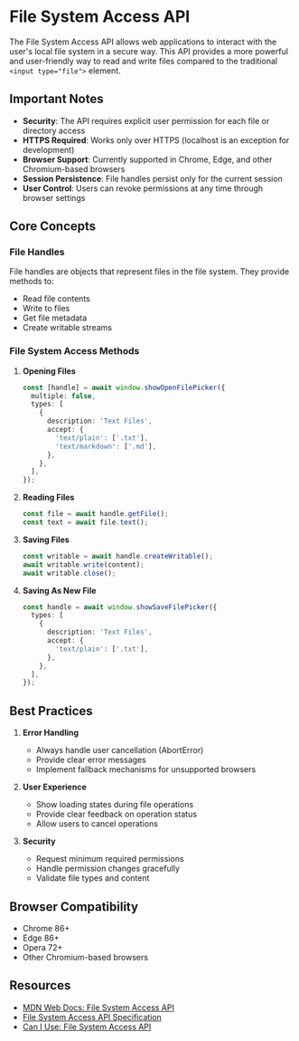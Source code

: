 # File System Access API

The File System Access API allows web applications to interact with the user's local file system in a secure way. This API provides a more powerful and user-friendly way to read and write files compared to the traditional `<input type="file">` element.

## Important Notes

- **Security**: The API requires explicit user permission for each file or directory access
- **HTTPS Required**: Works only over HTTPS (localhost is an exception for development)
- **Browser Support**: Currently supported in Chrome, Edge, and other Chromium-based browsers
- **Session Persistence**: File handles persist only for the current session
- **User Control**: Users can revoke permissions at any time through browser settings

## Core Concepts

### File Handles

File handles are objects that represent files in the file system. They provide methods to:
- Read file contents
- Write to files
- Get file metadata
- Create writable streams

### File System Access Methods

1. **Opening Files**
   ```typescript
   const [handle] = await window.showOpenFilePicker({
     multiple: false,
     types: [
       {
         description: 'Text Files',
         accept: {
           'text/plain': ['.txt'],
           'text/markdown': ['.md'],
         },
       },
     ],
   });
   ```

2. **Reading Files**
   ```typescript
   const file = await handle.getFile();
   const text = await file.text();
   ```

3. **Saving Files**
   ```typescript
   const writable = await handle.createWritable();
   await writable.write(content);
   await writable.close();
   ```

4. **Saving As New File**
   ```typescript
   const handle = await window.showSaveFilePicker({
     types: [
       {
         description: 'Text Files',
         accept: {
           'text/plain': ['.txt'],
         },
       },
     ],
   });
   ```

## Best Practices

1. **Error Handling**
   - Always handle user cancellation (AbortError)
   - Provide clear error messages
   - Implement fallback mechanisms for unsupported browsers

2. **User Experience**
   - Show loading states during file operations
   - Provide clear feedback on operation status
   - Allow users to cancel operations

3. **Security**
   - Request minimum required permissions
   - Handle permission changes gracefully
   - Validate file types and content

## Browser Compatibility

- Chrome 86+
- Edge 86+
- Opera 72+
- Other Chromium-based browsers

## Resources

- [MDN Web Docs: File System Access API](https://developer.mozilla.org/en-US/docs/Web/API/File_System_Access_API)
- [File System Access API Specification](https://wicg.github.io/file-system-access/)
- [Can I Use: File System Access API](https://caniuse.com/?search=File%20System%20Access%20API) 